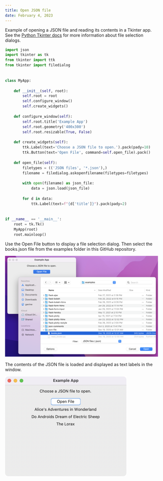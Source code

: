 ```yaml
---
title: Open JSON file
date: February 4, 2023
---
```


Example of opening a JSON file and reading its contents in a Tkinter app. See
the [Python Tkinter docs](https://docs.python.org/3/library/dialog.html) for
more information about file selection dialogs.

```python
import json
import tkinter as tk
from tkinter import ttk
from tkinter import filedialog


class MyApp:

    def __init__(self, root):
        self.root = root
        self.configure_window()
        self.create_widgets()

    def configure_window(self):
        self.root.title('Example App')
        self.root.geometry('400x300')
        self.root.resizable(True, False)

    def create_widgets(self):
        ttk.Label(text='Choose a JSON file to open.').pack(pady=10)
        ttk.Button(text='Open File', command=self.open_file).pack()

    def open_file(self):
        filetypes = (('JSON files', '*.json'),)
        filename = filedialog.askopenfilename(filetypes=filetypes)

        with open(filename) as json_file:
            data = json.load(json_file)

        for d in data:
            ttk.Label(text=f"{d['title']}").pack(pady=2)


if __name__ == '__main__':
    root = tk.Tk()
    MyApp(root)
    root.mainloop()
```

Use the Open File button to display a file selection dialog. Then select the books.json file from the examples folder in this GitHub repository.

<p><img src="../../assets/images/tkinter-openjsonfile1.png" style="max-width:100%;" alt="open json file"></p>

The contents of the JSON file is loaded and displayed as text labels in the window.

<p><img src="../../assets/images/tkinter-openjsonfile2.png" style="max-width: 400px;" alt="open json file"></p>
